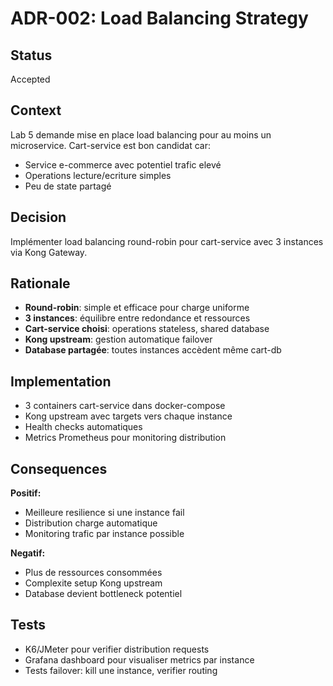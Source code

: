 # ADR-002: Load Balancing Strategy

## Status
Accepted

## Context
Lab 5 demande mise en place load balancing pour au moins un microservice. Cart-service est bon candidat car:
- Service e-commerce avec potentiel trafic elevé
- Operations lecture/ecriture simples
- Peu de state partagé

## Decision
Implémenter load balancing round-robin pour cart-service avec 3 instances via Kong Gateway.

## Rationale
- **Round-robin**: simple et efficace pour charge uniforme
- **3 instances**: équilibre entre redondance et ressources
- **Cart-service choisi**: operations stateless, shared database
- **Kong upstream**: gestion automatique failover
- **Database partagée**: toutes instances accèdent même cart-db

## Implementation
- 3 containers cart-service dans docker-compose
- Kong upstream avec targets vers chaque instance  
- Health checks automatiques
- Metrics Prometheus pour monitoring distribution

## Consequences
**Positif:**
- Meilleure resilience si une instance fail
- Distribution charge automatique
- Monitoring trafic par instance possible

**Negatif:**
- Plus de ressources consommées  
- Complexite setup Kong upstream
- Database devient bottleneck potentiel

## Tests
- K6/JMeter pour verifier distribution requests
- Grafana dashboard pour visualiser metrics par instance
- Tests failover: kill une instance, verifier routing